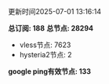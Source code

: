 更新时间2025-07-01 13:16:14

**总订阅: 188**
**总节点: 28294**
- vless节点: 7623
- hysteria2节点: 2

**google ping有效节点: 133**
